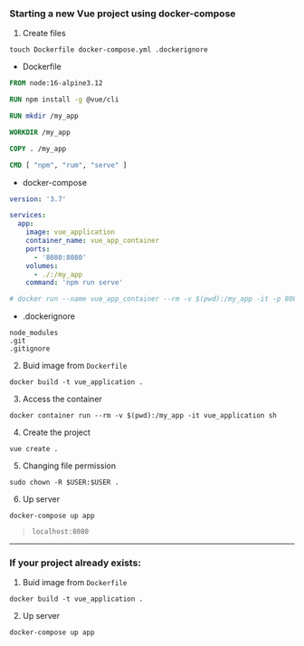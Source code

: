### Starting a new Vue project using docker-compose

1. Create files
```
touch Dockerfile docker-compose.yml .dockerignore
```

* Dockerfile
```dockerfile
FROM node:16-alpine3.12

RUN npm install -g @vue/cli

RUN mkdir /my_app

WORKDIR /my_app

COPY . /my_app

CMD [ "npm", "rum", "serve" ]
```

* docker-compose
```yml
version: '3.7'

services:
  app:
    image: vue_application
    container_name: vue_app_container
    ports:
      - '8080:8080'
    volumes:
      - ./:/my_app
    command: 'npm run serve'

# docker run --name vue_app_container --rm -v $(pwd):/my_app -it -p 8080:8080 vue_application
```

* .dockerignore
```
node_modules
.git
.gitignore
```

2. Buid image from `Dockerfile`
```
docker build -t vue_application .
```

3. Access the container
```
docker container run --rm -v $(pwd):/my_app -it vue_application sh
```

4. Create the project
```
vue create .
```

5. Changing file permission

```
sudo chown -R $USER:$USER .
```

6. Up server

```
docker-compose up app
```

> `localhost:8080`


---


### If your project already exists:

1. Buid image from `Dockerfile`
```
docker build -t vue_application .
```

2. Up server

```
docker-compose up app
```
